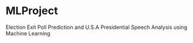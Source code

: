 # MLProject
Election Exit Poll Prediction and U.S.A Presidential Speech Analysis using Machine Learning
